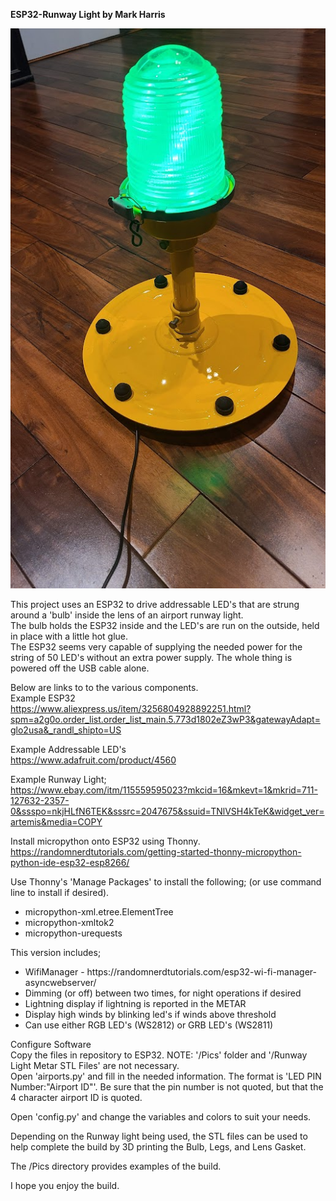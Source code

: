 <b>ESP32-Runway Light by Mark Harris</b><br>
<p>

![alt text](https://github.com/markyharris/MicroPython-Projects/blob/main/ESP32%20Runway%20Light/Pics/Runway%20Light%206.jpg?raw=true)
        
This project uses an ESP32 to drive addressable LED's that are strung around a 'bulb' inside the lens of an airport runway light.<br>
The bulb holds the ESP32 inside and the LED's are run on the outside, held in place with a little hot glue.<br>
The ESP32 seems very capable of supplying the needed power for the string of 50 LED's without an extra power supply. The whole thing is powered off 
the USB cable alone.<p>
  
Below are links to to the various components.<br>
 Example ESP32<br>
   https://www.aliexpress.us/item/3256804928892251.html?spm=a2g0o.order_list.order_list_main.5.773d1802eZ3wP3&gatewayAdapt=glo2usa&_randl_shipto=US<p>
           
 Example Addressable LED's<br>
   https://www.adafruit.com/product/4560<p>

 Example Runway Light;<br>
   https://www.ebay.com/itm/115559595023?mkcid=16&mkevt=1&mkrid=711-127632-2357-0&ssspo=nkjHLfN6TEK&sssrc=2047675&ssuid=TNlVSH4kTeK&widget_ver=artemis&media=COPY<p>

Install micropython onto ESP32 using Thonny.<br>
   https://randomnerdtutorials.com/getting-started-thonny-micropython-python-ide-esp32-esp8266/<p>

Use Thonny's 'Manage Packages' to install the following; (or use command line to install if desired).<br>
 <ul>
   <li>micropython-xml.etree.ElementTree<br>
   <li>micropython-xmltok2<br>
   <li>micropython-urequests
 </ul><p>

This version includes;<br>
 <ul>
   <li>WifiManager - https://randomnerdtutorials.com/esp32-wi-fi-manager-asyncwebserver/<br>
   <li>Dimming (or off) between two times, for night operations if desired<br>
   <li>Lightning display if lightning is reported in the METAR<br>
   <li>Display high winds by blinking led's if winds above threshold<br>
   <li>Can use either RGB LED's (WS2812) or GRB LED's (WS2811)
  </ul><p>

Configure Software<br>
Copy the files in repository to ESP32. NOTE: '/Pics' folder and '/Runway Light Metar STL Files' are not necessary.<br>
Open 'airports.py' and fill in the needed information. The format is 'LED PIN Number:"Airport ID"'. Be sure that the pin number 
is not quoted, but that the 4 character airport ID is quoted.<p>
Open 'config.py' and change the variables and colors to suit your needs.<p>

Depending on the Runway light being used, the STL files can be used to help complete the build by 3D printing the Bulb, Legs, and Lens Gasket.<p>
    
The /Pics directory provides examples of the build.<p>
        
I hope you enjoy the build.
    
